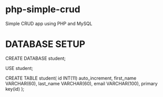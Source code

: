 # php-simple-crud
Simple CRUD app using PHP and MySQL

# DATABASE SETUP

CREATE DATABASE student;

USE student;

CREATE TABLE student(
  id INT(11) auto_increment,
  first_name VARCHAR(60),
  last_name VARCHAR(60),
  email VARCHAR(100),
  primary key(id)
);

